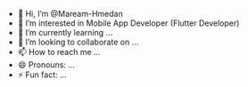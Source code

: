 - 👋 Hi, I’m @Maream-Hmedan
- 👀 I’m interested in Mobile App Developer (Flutter Developer)
- 🌱 I’m currently learning ...
- 💞️ I’m looking to collaborate on ...
- 📫 How to reach me ...
- 😄 Pronouns: ...
- ⚡ Fun fact: ...

<!---
Maream-Hmedan/Maream-Hmedan is a ✨ special ✨ repository because its `README.md` (this file) appears on your GitHub profile.
You can click the Preview link to take a look at your changes.
--->
